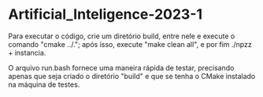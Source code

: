 # Artificial_Inteligence-2023-1

Para executar o código, crie um diretório build, entre nele e execute o comando "cmake ../."; após isso, execute "make clean all", e por fim ./npzz + instancia.

O arquivo run.bash fornece uma maneira rápida de testar, precisando apenas que seja criado o diretório "build" e que se tenha o CMake instalado na máquina de testes.
